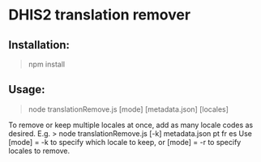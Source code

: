 # DHIS2 translation remover

## Installation:
> npm install

## Usage:
> node translationRemove.js [mode] [metadata.json] [locales]

To remove or keep multiple locales at once, add as many locale codes as desired. E.g. > node translationRemove.js [-k] metadata.json pt fr es
Use [mode] = -k to specify which locale to keep, or [mode] = -r to specify locales to remove.
